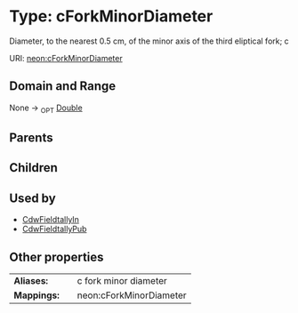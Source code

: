 
# Type: cForkMinorDiameter


Diameter, to the nearest 0.5 cm, of the minor axis of the third eliptical fork; c

URI: [neon:cForkMinorDiameter](https://data.neonscience.org/cForkMinorDiameter)


## Domain and Range

None ->  <sub>OPT</sub> [Double](types/Double.md)

## Parents


## Children


## Used by

 * [CdwFieldtallyIn](CdwFieldtallyIn.md)
 * [CdwFieldtallyPub](CdwFieldtallyPub.md)

## Other properties

|  |  |  |
| --- | --- | --- |
| **Aliases:** | | c fork minor diameter |
| **Mappings:** | | neon:cForkMinorDiameter |

